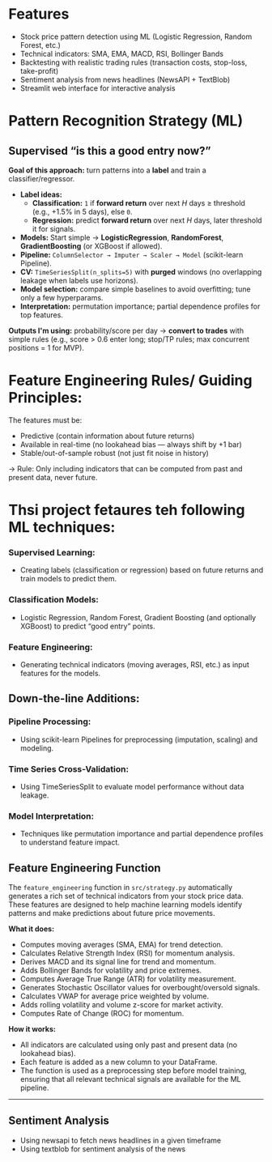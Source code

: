 # Features
- Stock price pattern detection using ML (Logistic Regression, Random Forest, etc.)
- Technical indicators: SMA, EMA, MACD, RSI, Bollinger Bands
- Backtesting with realistic trading rules (transaction costs, stop-loss, take-profit)
- Sentiment analysis from news headlines (NewsAPI + TextBlob)
- Streamlit web interface for interactive analysis

# Pattern Recognition Strategy (ML)
## Supervised “is this a good entry now?”

**Goal of this approach:** turn patterns into a **label** and train a classifier/regressor.

- **Label ideas:**
    - **Classification:** `1` if **forward return** over next *H* days ≥ threshold (e.g., +1.5% in 5 days), else `0`.
    - **Regression:** predict **forward return** over next *H* days, later threshold it for signals.
- **Models:** Start simple → **LogisticRegression**, **RandomForest**, **GradientBoosting** (or XGBoost if allowed).
- **Pipeline:** `ColumnSelector → Imputer → Scaler → Model` (scikit-learn Pipeline).
- **CV:** `TimeSeriesSplit(n_splits=5)` with **purged** windows (no overlapping leakage when labels use horizons).
- **Model selection:** compare simple baselines to avoid overfitting; tune only a few hyperparams.
- **Interpretation:** permutation importance; partial dependence profiles for top features.

**Outputs I'm using:** probability/score per day → **convert to trades** with simple rules (e.g., score > 0.6 enter long; stop/TP rules; max concurrent positions = 1 for MVP).

# Feature Engineering Rules/ Guiding Principles:

The features must be:
- Predictive (contain information about future returns)
- Available in real-time (no lookahead bias — always shift by +1 bar)
- Stable/out-of-sample robust (not just fit noise in history)

-> Rule: Only including indicators that can be computed from past and present data, never future.

# Thsi project fetaures teh following ML techniques:

### Supervised Learning:
- Creating labels (classification or regression) based on future returns and train models to predict them.

### Classification Models:

- Logistic Regression, Random Forest, Gradient Boosting (and optionally XGBoost) to predict “good entry” points.

### Feature Engineering:

- Generating technical indicators (moving averages, RSI, etc.) as input features for the models.

## Down-the-line Additions:
### Pipeline Processing:

- Using scikit-learn Pipelines for preprocessing (imputation, scaling) and modeling.

### Time Series Cross-Validation:

- Using TimeSeriesSplit to evaluate model performance without data leakage.

### Model Interpretation:

- Techniques like permutation importance and partial dependence profiles to understand feature impact.



## Feature Engineering Function

The `feature_engineering` function in `src/strategy.py` automatically generates a rich set of technical indicators from your stock price data. These features are designed to help machine learning models identify patterns and make predictions about future price movements.

**What it does:**
- Computes moving averages (SMA, EMA) for trend detection.
- Calculates Relative Strength Index (RSI) for momentum analysis.
- Derives MACD and its signal line for trend and momentum.
- Adds Bollinger Bands for volatility and price extremes.
- Computes Average True Range (ATR) for volatility measurement.
- Generates Stochastic Oscillator values for overbought/oversold signals.
- Calculates VWAP for average price weighted by volume.
- Adds rolling volatility and volume z-score for market activity.
- Computes Rate of Change (ROC) for momentum.

**How it works:**
- All indicators are calculated using only past and present data (no lookahead bias).
- Each feature is added as a new column to your DataFrame.
- The function is used as a preprocessing step before model training, ensuring that all relevant technical signals are available for the ML pipeline.

---

## Sentiment Analysis
- Using newsapi to fetch news headlines in a given timeframe
- Using textblob for sentiment analysis of the news